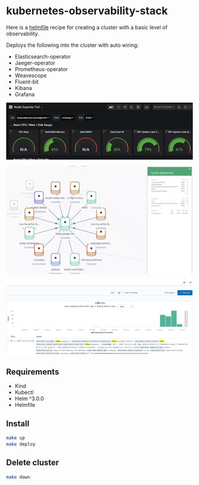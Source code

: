 # kubernetes-observability-stack

Here is a [helmfile](https://github.com/roboll/helmfile) recipe for creating a cluster with a basic level of observability.

Deploys the following into the cluster with auto wiring:
- Elasticsearch-operator
- Jaeger-operator
- Prometheus-operator
- Weavescope
- Fluent-bit
- Kibana
- Grafana

![](images/grafana.png)


![](images/weavescope.png)


![](images/kibana.png)

## Requirements

- Kind
- Kubectl
- Helm ^3.0.0
- Helmfile

## Install


```bash
make up
make deploy
```


## Delete cluster

```bash
make down
```

